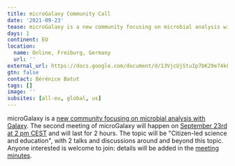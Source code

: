 ```yaml
---
title: microGalaxy Community Call
date: '2021-09-23'
tease: microGalaxy is a new community focusing on microbial analysis with Galaxy
days: 1
continent: EU
location:
  name: Online, Freiburg, Germany
  url: ''
external_url: https://docs.google.com/document/d/13VjcUjStuIp7bK29e74k8Nqb7N4lmVcg1ioArEWr254/edit?usp=sharing
gtn: false
contact: Bérénice Batut
tags: []
image: ''
subsites: [all-eu, global, us]
---
```


microGalaxy is a [new community focusing on microbial analysis with Galaxy](https://docs.google.com/document/d/1btaPVcrE9Hr6gLQUsqdxHKX9IvtWaWINkLZ3_NcOhe8/edit?usp=sharing). The second meeting of microGalaxy will happen on [September 23rd at 2 pm CEST](https://arewemeetingyet.com/Berlin/2021-09-23/14:00/microGalaxy) and will last for 2 hours. The topic will be "Citizen-led science and education", with 2 talks and discussions around and beyond this topic. Anyone interested is welcome to join: details will be added in the [meeting minutes](https://docs.google.com/document/d/13VjcUjStuIp7bK29e74k8Nqb7N4lmVcg1ioArEWr254/edit?usp=sharing).
